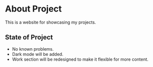 # About Project

This is a website for showcasing my projects.

## State of Project

- No known problems.
- Dark mode will be added.
- Work section will be redesigned to make it flexible for more content.
